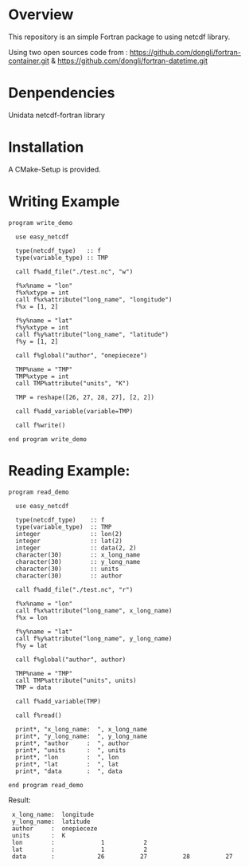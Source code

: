 # Overview
This repository is an simple Fortran package to using netcdf library.

Using two open sources code from : https://github.com/dongli/fortran-container.git
                                 & https://github.com/dongli/fortran-datetime.git

# Denpendencies
Unidata netcdf-fortran library

# Installation
A CMake-Setup is provided.

# Writing Example
```
program write_demo

  use easy_netcdf

  type(netcdf_type)   :: f
  type(variable_type) :: TMP

  call f%add_file("./test.nc", "w")

  f%x%name = "lon"
  f%x%xtype = int
  call f%x%attribute("long_name", "longitude")
  f%x = [1, 2]

  f%y%name = "lat"
  f%y%xtype = int
  call f%y%attribute("long_name", "latitude")
  f%y = [1, 2]

  call f%global("author", "onepieceze")

  TMP%name = "TMP"
  TMP%xtype = int
  call TMP%attribute("units", "K")

  TMP = reshape([26, 27, 28, 27], [2, 2])

  call f%add_variable(variable=TMP)

  call f%write()

end program write_demo
```

# Reading Example:
```
program read_demo

  use easy_netcdf

  type(netcdf_type)    :: f
  type(variable_type)  :: TMP
  integer              :: lon(2)
  integer              :: lat(2)
  integer              :: data(2, 2)
  character(30)        :: x_long_name
  character(30)        :: y_long_name
  character(30)        :: units
  character(30)        :: author

  call f%add_file("./test.nc", "r")

  f%x%name = "lon"
  call f%x%attribute("long_name", x_long_name)
  f%x = lon

  f%y%name = "lat"
  call f%y%attribute("long_name", y_long_name)
  f%y = lat

  call f%global("author", author)

  TMP%name = "TMP"
  call TMP%attribute("units", units)
  TMP = data

  call f%add_variable(TMP)

  call f%read()

  print*, "x_long_name:  ", x_long_name
  print*, "y_long_name:  ", y_long_name
  print*, "author     :  ", author
  print*, "units      :  ", units
  print*, "lon        :  ", lon
  print*, "lat        :  ", lat
  print*, "data       :  ", data

end program read_demo
```
Result:
```
 x_long_name:  longitude                     
 y_long_name:  latitude                      
 author     :  onepieceze                    
 units      :  K                             
 lon        :             1           2
 lat        :             1           2
 data       :            26          27          28          27
```
